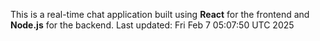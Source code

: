 This is a real-time chat application built using **React** for the frontend and **Node.js** for the backend.
Last updated: Fri Feb  7 05:07:50 UTC 2025
